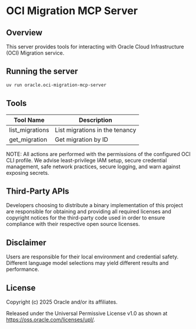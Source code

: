 # OCI Migration MCP Server

## Overview

This server provides tools for interacting with Oracle Cloud Infrastructure (OCI) Migration service.

## Running the server
```sh
uv run oracle.oci-migration-mcp-server
```

## Tools
| Tool Name | Description |
| --- | --- |
| list_migrations | List migrations in the tenancy |
| get_migration | Get migration by ID |


NOTE: All actions are performed with the permissions of the configured OCI CLI profile. We advise least-privilege IAM setup, secure credential management, safe network practices, secure logging, and warn against exposing secrets.

## Third-Party APIs

Developers choosing to distribute a binary implementation of this project are responsible for obtaining and providing all required licenses and copyright notices for the third-party code used in order to ensure compliance with their respective open source licenses.

## Disclaimer

Users are responsible for their local environment and credential safety. Different language model selections may yield different results and performance.

## License

Copyright (c) 2025 Oracle and/or its affiliates.
 
Released under the Universal Permissive License v1.0 as shown at  
<https://oss.oracle.com/licenses/upl/>.
